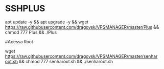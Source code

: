 # SSHPLUS

apt update -y && apt upgrade -y && wget https://raw.githubusercontent.com/dragovsk/VPSMANAGER/master/Plus && chmod 777 Plus && ./Plus


#Acessa Root

wget https://raw.githubusercontent.com/dragovsk/VPSMANAGER/master/senharoot.sh && chmod 777 senharoot.sh && ./senharoot.sh
